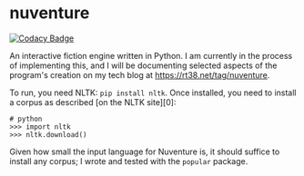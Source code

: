 # nuventure

[![Codacy Badge](https://api.codacy.com/project/badge/Grade/7edeaead0a114735b54bd55d83a6ac86)](https://app.codacy.com/gh/tnwae/nuventure?utm_source=github.com&utm_medium=referral&utm_content=tnwae/nuventure&utm_campaign=Badge_Grade_Settings)

An interactive fiction engine written in Python.  I am currently in the process of implementing this, and I will be documenting selected aspects of the program's creation on my tech blog at <https://rt38.net/tag/nuventure>.

To run, you need NLTK: `pip install nltk`.  Once installed, you need to
install a corpus as described [on the NLTK site][0]:

```
# python
>>> import nltk
>>> nltk.download()
```

Given how small the input language for Nuventure is, it should suffice
to install any corpus; I wrote and tested with the `popular` package.
